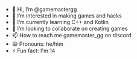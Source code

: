 - 👋 Hi, I’m @gamemastergg
- 👀 I’m interested in making games and hacks
- 🌱 I’m currently learning C++ and Kotlin
- 💞️ I’m looking to collaborate on creating games
- 📫 How to reach me gamemaster_gg on discord
- 😄 Pronouns: he/him
- ⚡ Fun fact: I'm 14

<!---
gamemastergg/gamemastergg is a ✨ special ✨ repository because its `README.md` (this file) appears on your GitHub profile.
You can click the Preview link to take a look at your changes.
--->
